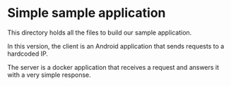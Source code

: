# Simple sample application

This directory holds all the files to build our sample application.

In this version, the client is an Android application that sends requests to a hardcoded IP.

The server is a docker application that receives a request and answers it with a very simple response.
